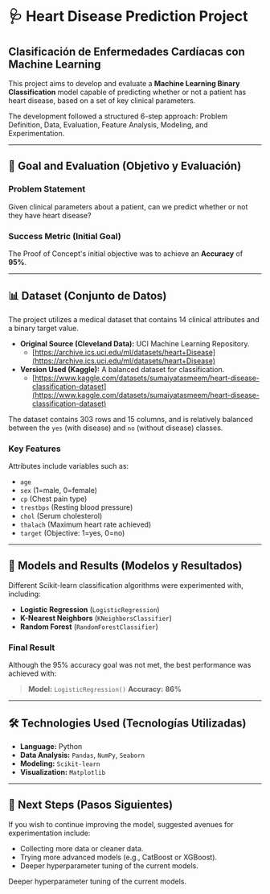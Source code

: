 # 🩺 Heart Disease Prediction Project

## Clasificación de Enfermedades Cardíacas con Machine Learning

This project aims to develop and evaluate a **Machine Learning Binary Classification** model capable of predicting whether or not a patient has heart disease, based on a set of key clinical parameters.

The development followed a structured 6-step approach: Problem Definition, Data, Evaluation, Feature Analysis, Modeling, and Experimentation.

---

## 🎯 Goal and Evaluation (Objetivo y Evaluación)

### Problem Statement
Given clinical parameters about a patient, can we predict whether or not they have heart disease?

### Success Metric (Initial Goal)
The Proof of Concept's initial objective was to achieve an **Accuracy** of **95%**.

---

## 📊 Dataset (Conjunto de Datos)

The project utilizes a medical dataset that contains 14 clinical attributes and a binary target value.

* **Original Source (Cleveland Data):** UCI Machine Learning Repository.
    * [https://archive.ics.uci.edu/ml/datasets/heart+Disease](https://archive.ics.uci.edu/ml/datasets/heart+Disease)
* **Version Used (Kaggle):** A balanced dataset for classification.
    * [https://www.kaggle.com/datasets/sumaiyatasmeem/heart-disease-classification-dataset](https://www.kaggle.com/datasets/sumaiyatasmeem/heart-disease-classification-dataset)

The dataset contains 303 rows and 15 columns, and is relatively balanced between the `yes` (with disease) and `no` (without disease) classes.

### Key Features
Attributes include variables such as:
* `age`
* `sex` (1=male, 0=female)
* `cp` (Chest pain type)
* `trestbps` (Resting blood pressure)
* `chol` (Serum cholesterol)
* `thalach` (Maximum heart rate achieved)
* `target` (Objective: 1=yes, 0=no)

---

## 🧠 Models and Results (Modelos y Resultados)

Different Scikit-learn classification algorithms were experimented with, including:

* **Logistic Regression** (`LogisticRegression`)
* **K-Nearest Neighbors** (`KNeighborsClassifier`)
* **Random Forest** (`RandomForestClassifier`)

### Final Result
Although the 95% accuracy goal was not met, the best performance was achieved with:

> **Model:** `LogisticRegression()`
> **Accuracy:** **86%**

---

## 🛠️ Technologies Used (Tecnologías Utilizadas)

* **Language:** Python
* **Data Analysis:** `Pandas`, `NumPy`, `Seaborn`
* **Modeling:** `Scikit-learn`
* **Visualization:** `Matplotlib`

---

## 📝 Next Steps (Pasos Siguientes)

If you wish to continue improving the model, suggested avenues for experimentation include:
* Collecting more data or cleaner data.
* Trying more advanced models (e.g., CatBoost or XGBoost).
* Deeper hyperparameter tuning of the current models.

Deeper hyperparameter tuning of the current models.
